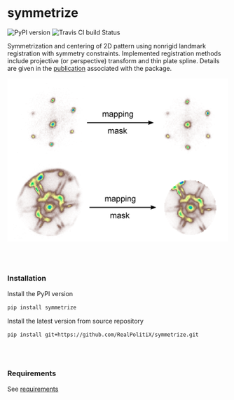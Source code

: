 symmetrize
==========

![PyPI version](https://img.shields.io/pypi/v/symmetrize.svg) ![Travis CI build Status](https://www.travis-ci.org/RealPolitiX/symmetrize.svg)



Symmetrization and centering of 2D pattern using nonrigid landmark registration with symmetry constraints. Implemented registration methods include projective (or perspective) transform and thin plate spline. Details are given in the [publication](https://arxiv.org/abs/1901.00312) associated with the package.

![Banner](https://github.com/RealPolitiX/symmetrize/blob/master/resources/RepoFig.png)




<br><br>
### Installation

Install the PyPI version

```bash
pip install symmetrize
```

Install the latest version from source repository

```bash
pip install git+https://github.com/RealPolitiX/symmetrize.git
```




<br><br>
### Requirements

See [requirements](https://github.com/RealPolitiX/symmetrize/blob/master/requirements.txt)




